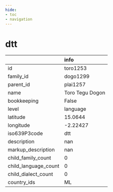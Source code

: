 ```yaml
---
hide:
- toc
- navigation
---
```

# dtt
|                      | info            |
|:---------------------|:----------------|
| id                   | toro1253        |
| family_id            | dogo1299        |
| parent_id            | plai1257        |
| name                 | Toro Tegu Dogon |
| bookkeeping          | False           |
| level                | language        |
| latitude             | 15.0644         |
| longitude            | -2.22427        |
| iso639P3code         | dtt             |
| description          | nan             |
| markup_description   | nan             |
| child_family_count   | 0               |
| child_language_count | 0               |
| child_dialect_count  | 0               |
| country_ids          | ML              |